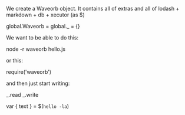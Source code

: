 We create a Waveorb object. It contains all of extras and all of lodash + markdown + db + xecutor (as $)

global.Waveorb = global._ = {}

We want to be able to do this:

node -r waveorb hello.js

or this:

require('waveorb')

and then just start writing:

_.read
_.write

var { text } = $(`hello -la`)
